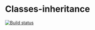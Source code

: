 # Classes-inheritance

[![Build status](https://ci.appveyor.com/api/projects/status/9fj98w96e384j710?svg=true)](https://ci.appveyor.com/project/OlyaVirchenko/classes-inheritance)